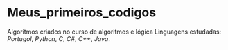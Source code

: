 # Meus_primeiros_codigos
Algoritmos criados no curso de algoritmos e lógica
Linguagens estudadas:
 *Portugol*,
 *Python*,
 *C*,
 *C#*,
 *C++*,
 *Java*.
 
